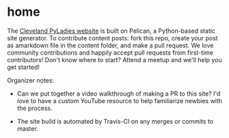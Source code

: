 # home

The [Cleveland PyLadies website](https://clepyladies.github.io/pyladies-official) is built on Pelican, a Python-based static site generator. To contribute content posts: fork this repo, create your post as amarkdown file in the content folder, and make a pull request. We love community contributions and happily accept pull requests from first-time contributors! Don't know where to start? Attend a meetup and we'll help you get started!

Organizer notes:

* Can we put together a video walkthrough of making a PR to this site? I'd love to have a custom YouTube resource to help familiarize newbies with the process.

* The site build is automated by Travis-CI on any merges or commits to master.

